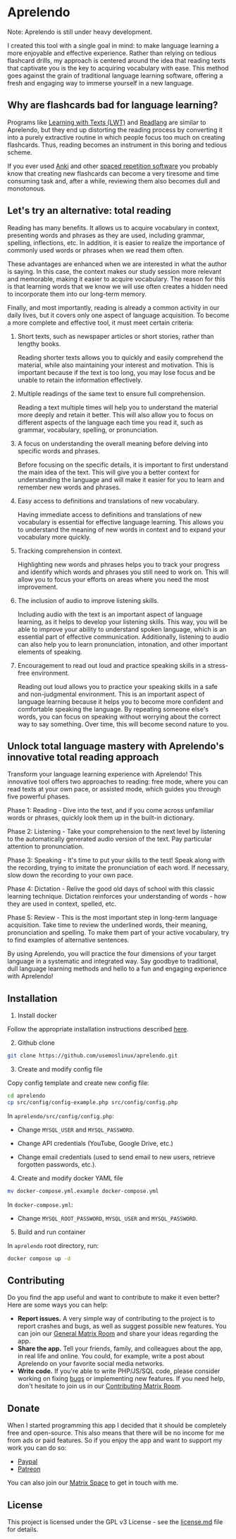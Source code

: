 # Aprelendo

Note: Aprelendo is still under heavy development.

I created this tool with a single goal in mind: to make language learning a more enjoyable and effective experience. Rather than relying on tedious flashcard drills, my approach is centered around the idea that reading texts that captivate you is the key to acquiring vocabulary with ease. This method goes against the grain of traditional language learning software, offering a fresh and engaging way to immerse yourself in a new language.

## Why are flashcards bad for language learning?

Programs like [Learning with Texts (LWT)](https://lwt.sourceforge.net/) and [Readlang](https://readlang.com/) are similar to Aprelendo, but they end up distorting the reading process by converting it into a purely extractive routine in which people focus too much on creating flashcards. Thus, reading becomes an instrument in this boring and tedious scheme.

If you ever used [Anki](https://apps.ankiweb.net/) and other [spaced repetition software](https://en.wikipedia.org/wiki/Spaced_repetition) you probably know that creating new flashcards can become a very tiresome and time consuming task and, after a while, reviewing them also becomes dull and monotonous. 

## Let's try an alternative: total reading

Reading has many benefits. It allows us to acquire vocabulary in context, presenting words and phrases as they are used, including grammar, spelling, inflections, etc. In addition, it is easier to realize the importance of commonly used words or phrases when we read them often.

These advantages are enhanced when we are interested in what the author is saying. In this case, the context makes our study session more relevant and memorable, making it easier to acquire vocabulary. The reason for this is that learning words that we know we will use often creates a hidden need to incorporate them into our long-term memory.

Finally, and most importantly, reading is already a common activity in our daily lives, but it covers only one aspect of language acquisition. To become a more complete and effective tool, it must meet certain criteria:

1. Short texts, such as newspaper articles or short stories, rather than lengthy books.

    Reading shorter texts allows you to quickly and easily comprehend the material, while also maintaining your interest and motivation. This is important because if the text is too long, you may lose focus and be unable to retain the information effectively.

2. Multiple readings of the same text to ensure full comprehension.

    Reading a text multiple times will help you to understand the material more deeply and retain it better. This will also allow you to focus on different aspects of the language each time you read it, such as grammar, vocabulary, spelling, or pronunciation.

3. A focus on understanding the overall meaning before delving into specific words and phrases.

    Before focusing on the specific details, it is important to first understand the main idea of the text. This will give you a better context for understanding the language and will make it easier for you to learn and remember new words and phrases.

4. Easy access to definitions and translations of new vocabulary.

    Having immediate access to definitions and translations of new vocabulary is essential for effective language learning. This allows you to understand the meaning of new words in context and to expand your vocabulary more quickly.

5. Tracking comprehension in context.

    Highlighting new words and phrases helps you to track your progress and identify which words and phrases you still need to work on. This will allow you to focus your efforts on areas where you need the most improvement.

6. The inclusion of audio to improve listening skills.

    Including audio with the text is an important aspect of language learning, as it helps to develop your listening skills. This way, you will be able to improve your ability to understand spoken language, which is an essential part of effective communication. Additionally, listening to audio can also help you to learn pronunciation, intonation, and other important elements of speaking.

7. Encouragement to read out loud and practice speaking skills in a stress-free environment.
  
    Reading out loud allows you to practice your speaking skills in a safe and non-judgmental environment. This is an important aspect of language learning because it helps you to become more confident and comfortable speaking the language. By repeating someone else's words, you can focus on speaking without worrying about the correct way to say something. Over time, this will become second nature to you.

## Unlock total language mastery with Aprelendo's innovative total reading approach

Transform your language learning experience with Aprelendo! This innovative tool offers two approaches to reading: free mode, where you can read texts at your own pace, or assisted mode, which guides you through five powerful phases.

Phase 1: Reading - Dive into the text, and if you come across unfamiliar words or phrases, quickly look them up in the built-in dictionary.

Phase 2: Listening - Take your comprehension to the next level by listening to the automatically generated audio version of the text. Pay particular attention to pronunciation.

Phase 3: Speaking - It's time to put your skills to the test! Speak along with the recording, trying to imitate the pronunciation of each word. If necessary, slow down the recording to your own pace.

Phase 4: Dictation - Relive the good old days of school with this classic learning technique. Dictation reinforces your understanding of words - how they are used in context, spelled, etc.

Phase 5: Review - This is the most important step in long-term language acquisition. Take time to review the underlined words, their meaning, pronunciation and spelling. To make them part of your active vocabulary, try to find examples of alternative sentences.

By using Aprelendo, you will practice the four dimensions of your target language in a systematic and integrated way. Say goodbye to traditional, dull language learning methods and hello to a fun and engaging experience with Aprelendo!

## Installation

1. Install docker

Follow the appropriate installation instructions described [here](https://docs.docker.com/engine/install/).

2. Github clone

```bash
git clone https://github.com/usemoslinux/aprelendo.git
```
3. Create and modify config file

Copy config template and create new config file:

```bash
cd aprelendo
cp src/config/config-example.php src/config/config.php
```

In ``aprelendo/src/config/config.php``: 

- Change ``MYSQL_USER`` and ``MYSQL_PASSWORD``.

- Change API credentials (YouTube, Google Drive, etc.)

- Change email credentials (used to send email to new users, retrieve forgotten passwords, etc.).

4. Create and modify docker YAML file

```bash
mv docker-compose.yml.example docker-compose.yml
```

In ``docker-compose.yml``: 

- Change ``MYSQL_ROOT_PASSWORD``, ``MYSQL_USER`` and ``MYSQL_PASSWORD``.

5. Build and run container

In ``aprelendo`` root directory, run:

```bash
docker compose up -d
```

## Contributing

Do you find the app useful and want to contribute to make it even better? Here are some ways you can help:

* **Report issues.** A very simple way of contributing to the project is to report crashes and bugs, as well as suggest possible new features. You can join our [General Matrix Room](https://matrix.to/#/!gjBUJUxIWqLZeLofbU:matrix.org?via=matrix.org) and share your ideas regarding the app.
* **Share the app.** Tell your friends, family, and colleagues about the app, in real life and online. You could, for example, write a post about Aprelendo on your favorite social media networks.
* **Write code.** If you're able to write PHP/JS/SQL code, please consider working on fixing [bugs](https://github.com/usemoslinux/aprelendo/issues) or implementing new features. If you need help, don't hesitate to join us in our [Contributing Matrix Room](https://matrix.to/#/!EUTYnKqqplfKVYzgTM:matrix.org?via=matrix.org).

## Donate

When I started programming this app I decided that it should be completely free and open-source. This also means that there will be no income for me from ads or paid features. So if you enjoy the app and want to support my work you can do so:

* [Paypal](https://www.paypal.com/ncp/payment/GJCS2645TD9GN)
* [Patreon](https://www.patreon.com/aprelendo/)

You can also join our [Matrix Space](https://matrix.to/#/#aprelendo:matrix.org) to get in touch with me.

## License

This project is licensed under the GPL v3 License - see the [license.md](license.md) file for details.
